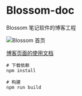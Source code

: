 # Blossom-doc

Blossom 笔记软件的博客工程

![](./doc/imgs/home_blog.jpg "Blossom 首页")

[博客页面的使用文档](https://www.wangyunf.com/blossom-doc/doc/blog)

```
# 下载依赖
npm install

# 构建
npm run build
```